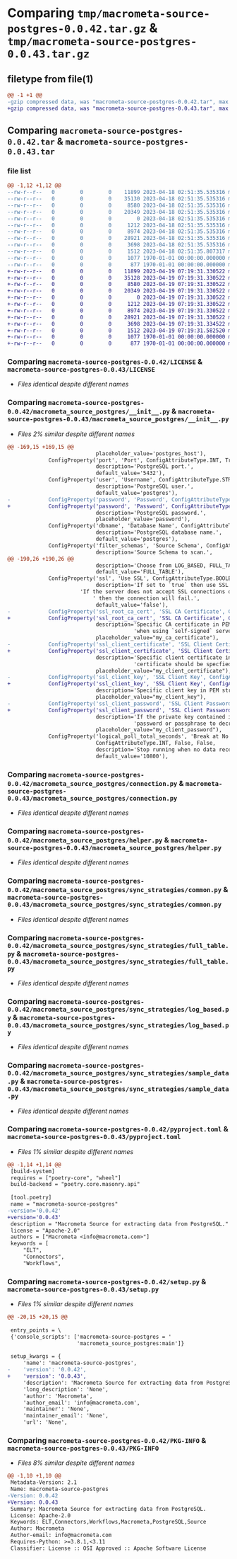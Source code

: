# Comparing `tmp/macrometa-source-postgres-0.0.42.tar.gz` & `tmp/macrometa-source-postgres-0.0.43.tar.gz`

## filetype from file(1)

```diff
@@ -1 +1 @@
-gzip compressed data, was "macrometa-source-postgres-0.0.42.tar", max compression
+gzip compressed data, was "macrometa-source-postgres-0.0.43.tar", max compression
```

## Comparing `macrometa-source-postgres-0.0.42.tar` & `macrometa-source-postgres-0.0.43.tar`

### file list

```diff
@@ -1,12 +1,12 @@
--rw-r--r--   0        0        0    11899 2023-04-18 02:51:35.535316 macrometa-source-postgres-0.0.42/LICENSE
--rw-r--r--   0        0        0    35130 2023-04-18 02:51:35.535316 macrometa-source-postgres-0.0.42/macrometa_source_postgres/__init__.py
--rw-r--r--   0        0        0     8580 2023-04-18 02:51:35.535316 macrometa-source-postgres-0.0.42/macrometa_source_postgres/connection.py
--rw-r--r--   0        0        0    20349 2023-04-18 02:51:35.535316 macrometa-source-postgres-0.0.42/macrometa_source_postgres/helper.py
--rw-r--r--   0        0        0        0 2023-04-18 02:51:35.535316 macrometa-source-postgres-0.0.42/macrometa_source_postgres/sync_strategies/__init__.py
--rw-r--r--   0        0        0     1212 2023-04-18 02:51:35.535316 macrometa-source-postgres-0.0.42/macrometa_source_postgres/sync_strategies/common.py
--rw-r--r--   0        0        0     8974 2023-04-18 02:51:35.535316 macrometa-source-postgres-0.0.42/macrometa_source_postgres/sync_strategies/full_table.py
--rw-r--r--   0        0        0    28921 2023-04-18 02:51:35.535316 macrometa-source-postgres-0.0.42/macrometa_source_postgres/sync_strategies/log_based.py
--rw-r--r--   0        0        0     3698 2023-04-18 02:51:35.535316 macrometa-source-postgres-0.0.42/macrometa_source_postgres/sync_strategies/sample_data.py
--rw-r--r--   0        0        0     1512 2023-04-18 02:51:35.807317 macrometa-source-postgres-0.0.42/pyproject.toml
--rw-r--r--   0        0        0     1077 1970-01-01 00:00:00.000000 macrometa-source-postgres-0.0.42/setup.py
--rw-r--r--   0        0        0      877 1970-01-01 00:00:00.000000 macrometa-source-postgres-0.0.42/PKG-INFO
+-rw-r--r--   0        0        0    11899 2023-04-19 07:19:31.330522 macrometa-source-postgres-0.0.43/LICENSE
+-rw-r--r--   0        0        0    35128 2023-04-19 07:19:31.330522 macrometa-source-postgres-0.0.43/macrometa_source_postgres/__init__.py
+-rw-r--r--   0        0        0     8580 2023-04-19 07:19:31.330522 macrometa-source-postgres-0.0.43/macrometa_source_postgres/connection.py
+-rw-r--r--   0        0        0    20349 2023-04-19 07:19:31.330522 macrometa-source-postgres-0.0.43/macrometa_source_postgres/helper.py
+-rw-r--r--   0        0        0        0 2023-04-19 07:19:31.330522 macrometa-source-postgres-0.0.43/macrometa_source_postgres/sync_strategies/__init__.py
+-rw-r--r--   0        0        0     1212 2023-04-19 07:19:31.330522 macrometa-source-postgres-0.0.43/macrometa_source_postgres/sync_strategies/common.py
+-rw-r--r--   0        0        0     8974 2023-04-19 07:19:31.330522 macrometa-source-postgres-0.0.43/macrometa_source_postgres/sync_strategies/full_table.py
+-rw-r--r--   0        0        0    28921 2023-04-19 07:19:31.330522 macrometa-source-postgres-0.0.43/macrometa_source_postgres/sync_strategies/log_based.py
+-rw-r--r--   0        0        0     3698 2023-04-19 07:19:31.334522 macrometa-source-postgres-0.0.43/macrometa_source_postgres/sync_strategies/sample_data.py
+-rw-r--r--   0        0        0     1512 2023-04-19 07:19:31.582520 macrometa-source-postgres-0.0.43/pyproject.toml
+-rw-r--r--   0        0        0     1077 1970-01-01 00:00:00.000000 macrometa-source-postgres-0.0.43/setup.py
+-rw-r--r--   0        0        0      877 1970-01-01 00:00:00.000000 macrometa-source-postgres-0.0.43/PKG-INFO
```

### Comparing `macrometa-source-postgres-0.0.42/LICENSE` & `macrometa-source-postgres-0.0.43/LICENSE`

 * *Files identical despite different names*

### Comparing `macrometa-source-postgres-0.0.42/macrometa_source_postgres/__init__.py` & `macrometa-source-postgres-0.0.43/macrometa_source_postgres/__init__.py`

 * *Files 2% similar despite different names*

```diff
@@ -169,15 +169,15 @@
                            placeholder_value='postgres_host'),
             ConfigProperty('port', 'Port', ConfigAttributeType.INT, True, False,
                            description='PostgreSQL port.',
                            default_value='5432'),
             ConfigProperty('user', 'Username', ConfigAttributeType.STRING, True, False,
                            description='PostgreSQL user.',
                            default_value='postgres'),
-            ConfigProperty('password', 'Password', ConfigAttributeType.STRING, True, False,
+            ConfigProperty('password', 'Password', ConfigAttributeType.PASSWORD, True, False,
                            description='PostgreSQL password.',
                            placeholder_value='password'),
             ConfigProperty('dbname', 'Database Name', ConfigAttributeType.STRING, True, False,
                            description='PostgreSQL database name.',
                            default_value='postgres'),
             ConfigProperty('filter_schemas', 'Source Schema', ConfigAttributeType.STRING, True, True,
                            description='Source Schema to scan.',
@@ -190,26 +190,26 @@
                            description='Choose from LOG_BASED, FULL_TABLE.',
                            default_value='FULL_TABLE'),
             ConfigProperty('ssl', 'Use SSL', ConfigAttributeType.BOOLEAN, False, False,
                            description='If set to `true` then use SSL via postgres sslmode `require` option. '
 			   	       'If the server does not accept SSL connections or the client certificate is not recognized'
 			               ' then the connection will fail.',
                            default_value='false'),
-            ConfigProperty('ssl_root_ca_cert', 'SSL CA Certificate', ConfigAttributeType.STRING, False, False,
+            ConfigProperty('ssl_root_ca_cert', 'SSL CA Certificate', ConfigAttributeType.FILE, False, False,
                            description='Specific CA certificate in PEM string format. This is most often the case '
                                        'when using `self-signed` server certificate.',
                            placeholder_value="my_ca_certificate"),
-            ConfigProperty('ssl_client_certificate', 'SSL Client Certificate', ConfigAttributeType.STRING, False, False,
+            ConfigProperty('ssl_client_certificate', 'SSL Client Certificate', ConfigAttributeType.FILE, False, False,
                            description='Specific client certificate in PEM string format. The private key for client '
                                        'certificate should be specfied in a different parameter, SSL Client Key.',
                            placeholder_value="my_client_certificate"),
-            ConfigProperty('ssl_client_key', 'SSL Client Key', ConfigAttributeType.STRING, False, False,
+            ConfigProperty('ssl_client_key', 'SSL Client Key', ConfigAttributeType.FILE, False, False,
                            description='Specific client key in PEM string format.',
                            placeholder_value="my_client_key"),
-            ConfigProperty('ssl_client_password', 'SSL Client Password', ConfigAttributeType.STRING, False, False,
+            ConfigProperty('ssl_client_password', 'SSL Client Password', ConfigAttributeType.PASSWORD, False, False,
                            description='If the private key contained in the SSL Client Key is encrypted, users can provide a '
                                        'password or passphrase to decrypt the encrypted private keys.',
                            placeholder_value="my_client_password"),
             ConfigProperty('logical_poll_total_seconds', 'Break at No Data Received (Seconds)',
                            ConfigAttributeType.INT, False, False,
                            description='Stop running when no data received from WAL after certain number of seconds.',
                            default_value='10800'),
```

### Comparing `macrometa-source-postgres-0.0.42/macrometa_source_postgres/connection.py` & `macrometa-source-postgres-0.0.43/macrometa_source_postgres/connection.py`

 * *Files identical despite different names*

### Comparing `macrometa-source-postgres-0.0.42/macrometa_source_postgres/helper.py` & `macrometa-source-postgres-0.0.43/macrometa_source_postgres/helper.py`

 * *Files identical despite different names*

### Comparing `macrometa-source-postgres-0.0.42/macrometa_source_postgres/sync_strategies/common.py` & `macrometa-source-postgres-0.0.43/macrometa_source_postgres/sync_strategies/common.py`

 * *Files identical despite different names*

### Comparing `macrometa-source-postgres-0.0.42/macrometa_source_postgres/sync_strategies/full_table.py` & `macrometa-source-postgres-0.0.43/macrometa_source_postgres/sync_strategies/full_table.py`

 * *Files identical despite different names*

### Comparing `macrometa-source-postgres-0.0.42/macrometa_source_postgres/sync_strategies/log_based.py` & `macrometa-source-postgres-0.0.43/macrometa_source_postgres/sync_strategies/log_based.py`

 * *Files identical despite different names*

### Comparing `macrometa-source-postgres-0.0.42/macrometa_source_postgres/sync_strategies/sample_data.py` & `macrometa-source-postgres-0.0.43/macrometa_source_postgres/sync_strategies/sample_data.py`

 * *Files identical despite different names*

### Comparing `macrometa-source-postgres-0.0.42/pyproject.toml` & `macrometa-source-postgres-0.0.43/pyproject.toml`

 * *Files 1% similar despite different names*

```diff
@@ -1,14 +1,14 @@
 [build-system]
 requires = ["poetry-core", "wheel"]
 build-backend = "poetry.core.masonry.api"
 
 [tool.poetry]
 name = "macrometa-source-postgres"
-version='0.0.42'
+version='0.0.43'
 description = "Macrometa Source for extracting data from PostgreSQL."
 license = "Apache-2.0"
 authors = ["Macrometa <info@macrometa.com>"]
 keywords = [
     "ELT",
     "Connectors",
     "Workflows",
```

### Comparing `macrometa-source-postgres-0.0.42/setup.py` & `macrometa-source-postgres-0.0.43/setup.py`

 * *Files 1% similar despite different names*

```diff
@@ -20,15 +20,15 @@
 
 entry_points = \
 {'console_scripts': ['macrometa-source-postgres = '
                      'macrometa_source_postgres:main']}
 
 setup_kwargs = {
     'name': 'macrometa-source-postgres',
-    'version': '0.0.42',
+    'version': '0.0.43',
     'description': 'Macrometa Source for extracting data from PostgreSQL.',
     'long_description': 'None',
     'author': 'Macrometa',
     'author_email': 'info@macrometa.com',
     'maintainer': 'None',
     'maintainer_email': 'None',
     'url': 'None',
```

### Comparing `macrometa-source-postgres-0.0.42/PKG-INFO` & `macrometa-source-postgres-0.0.43/PKG-INFO`

 * *Files 8% similar despite different names*

```diff
@@ -1,10 +1,10 @@
 Metadata-Version: 2.1
 Name: macrometa-source-postgres
-Version: 0.0.42
+Version: 0.0.43
 Summary: Macrometa Source for extracting data from PostgreSQL.
 License: Apache-2.0
 Keywords: ELT,Connectors,Workflows,Macrometa,PostgreSQL,Source
 Author: Macrometa
 Author-email: info@macrometa.com
 Requires-Python: >=3.8.1,<3.11
 Classifier: License :: OSI Approved :: Apache Software License
```

